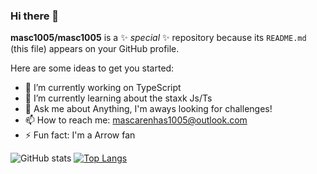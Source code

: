 ### Hi there 👋

**masc1005/masc1005** is a ✨ _special_ ✨ repository because its `README.md` (this file) appears on your GitHub profile.

Here are some ideas to get you started:

- 🔭 I’m currently working on TypeScript
- 🌱 I’m currently learning about the staxk Js/Ts
- 💬 Ask me about Anything, I'm aways looking for challenges!
- 📫 How to reach me: mascarenhas1005@outlook.com
- ⚡ Fun fact: I'm a Arrow fan

![GitHub stats](https://github-readme-stats.vercel.app/api?username=masc1005&show_icons=true&theme=radical)
[![Top Langs](https://github-readme-stats.vercel.app/api/top-langs/?username=masc1005&layout=compact)](https://github.com/masc1005/github-readme-stats)

